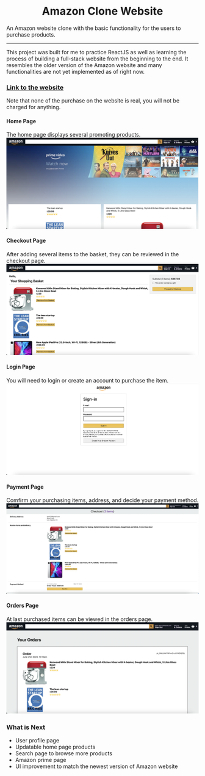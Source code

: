 <h1 align='center'>Amazon Clone Website</h1>

<p>An Amazon website clone with the basic functionality for the users to purchase products.</p>

<hr>

This project was built for me to practice ReactJS as well as learning the process of building a full-stack website from the beginning to the end. It resembles the older version of the Amazon website and many functionalities are not yet implemented as of right now.

### [Link to the website](https://clone-f93da.web.app/)

Note that none of the purchase on the website is real, you will not be charged for anything.

#### Home Page
The home page displays several promoting products.
<img src='./images/homepage_demo.png'/>

#### Checkout Page
After adding several items to the basket, they can be reviewed in the checkout page.
<img src='./images/checkoutpage_demo.png'/>


#### Login Page
You will need to login or create an account to purchase the item.
<img src='./images/loginpage_demo.png'/>

#### Payment Page
Comfirm your purchasing items, address, and decide your payment method.
<img src='./images/paymentpage_demo.png'/>

#### Orders Page
At last purchased items can be viewed in the orders page.
<img src='./images/orderspage_demo.png'/>

### What is Next

- User profile page
- Updatable home page products
- Search page to browse more products
- Amazon prime page
- UI improvement to match the newest version of Amazon website